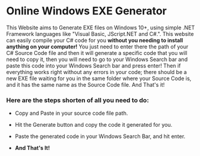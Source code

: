 # Online Windows EXE Generator
This Website aims to Generate EXE files on Windows 10+, using simple .NET Framework languages like "Visual Basic, JScript.NET and C#.". This website can easily compile your C# code for you **without you needing to install anything on your computer!** You just need to enter there the path of your C# Source Code file and then it will generate a specific code that you will need to copy it, then you will need to go to your Windows Search bar and paste this code into your Windows Search bar and press enter! Then if everything works right without any errors in your code; there should be a new EXE file waiting for you in the same folder where your Source Code is, and it has the same name as the Source Code file. And That's it!

### Here are the steps shorten of all you need to do:

- Copy and Paste in your source code file path.

- Hit the Generate button and copy the code it generated for you.

- Paste the generated code in your Windows Search Bar, and hit enter.

- **And That's It!**

